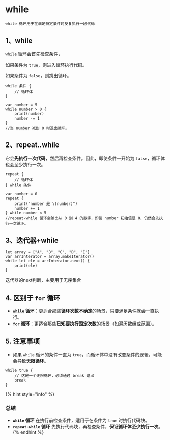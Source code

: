 # while

`while 循环用于在满足特定条件时反复执行一段代码`



## 1、while

`while` 循环会首先检查条件，

如果条件为 `true`，则进入循环执行代码。

如果条件为 `false`，则跳出循环。

```
while 条件 {
    // 循环体
}

var number = 5
while number > 0 {
    print(number)
    number -= 1
}
//当 number 减到 0 时退出循环。
```



## 2、repeat..while

它会**先执行一次代码**，然后再检查条件。因此，即使条件一开始为 `false`，循环体也会至少执行一次。

```
repeat {
    // 循环体
} while 条件

var number = 0
repeat {
    print("number 是 \(number)")
    number += 1
} while number < 5
//repeat-while 循环会输出从 0 到 4 的数字，即使 number 初始值是 0，仍然会先执行一次循环。
```

## 3、迭代器+while

```
let array = ["A", "B", "C", "D", "E"]
var arrInterator = array.makeIterator()
while let ele = arrInterator.next() {
    print(ele)
}
```

迭代器的next判断，主要用于无序集合

## 4. **区别于 `for` 循环**

* **`while` 循环**：更适合那些**循环次数不确定**的场景，只要满足条件就会一直执行。
* **`for` 循环**：更适合那些**已知要执行固定次数**的场景（如遍历数组或范围）。

## 5. **注意事项**

* 如果 `while` 循环的条件一直为 `true`，而循环体中没有改变条件的逻辑，可能会导致**无限循环**。

```
while true {
    // 这是一个无限循环，必须通过 break 退出
    break
}
```



{% hint style="info" %}
### 总结

* **`while` 循环** 在执行前检查条件，适用于在条件为 `true` 时执行代码块。
* **`repeat-while` 循环** 先执行代码块，再检查条件，**保证循环体至少执行一次**。
{% endhint %}
